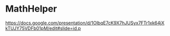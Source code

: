 # MathHelper
https://docs.google.com/presentation/d/1OlbqE7cK9X7hJUSyx7FTr1xk64jXkTUJY75VDFb01pM/edit#slide=id.p
